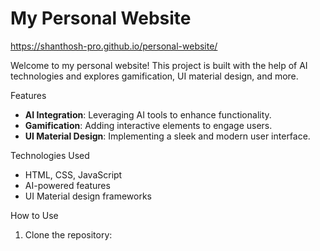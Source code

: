 # My Personal Website

https://shanthosh-pro.github.io/personal-website/


Welcome to my personal website! This project is built with the help of AI technologies and explores gamification, UI material design, and more.

 Features
- **AI Integration**: Leveraging AI tools to enhance functionality.
- **Gamification**: Adding interactive elements to engage users.
- **UI Material Design**: Implementing a sleek and modern user interface.

Technologies Used
- HTML, CSS, JavaScript
- AI-powered features
- UI Material design frameworks


 How to Use
1. Clone the repository:
